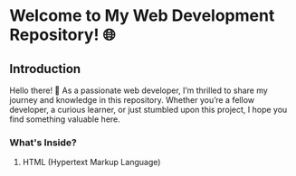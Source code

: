 # Welcome to My Web Development Repository! 🌐
## Introduction
Hello there! 👋 As a passionate web developer, I’m thrilled to share my journey and knowledge in this repository. Whether you’re a fellow developer, a curious learner, or just stumbled upon this project, I hope you find something valuable here.

### What's Inside?
1. HTML (Hypertext Markup Language)
